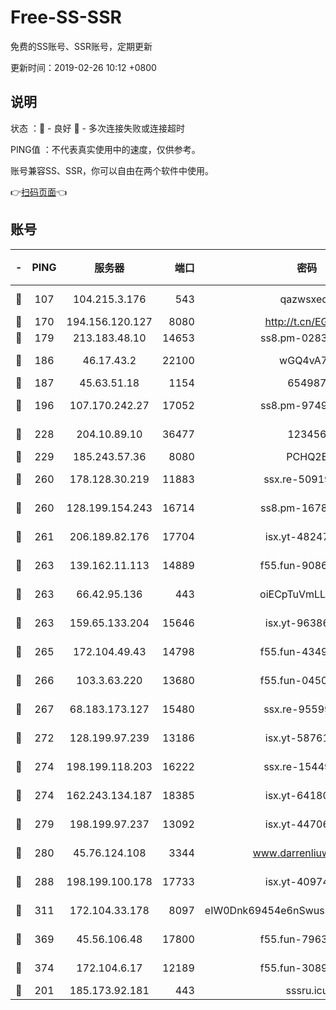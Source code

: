 # Free-SS-SSR

免费的SS账号、SSR账号，定期更新

更新时间：2019-02-26 10:12 +0800

## 说明

状态     ：🙂 - 良好 🙁 - 多次连接失败或连接超时

PING值   ：不代表真实使用中的速度，仅供参考。

账号兼容SS、SSR，你可以自由在两个软件中使用。

👉[扫码页面](https://liesauer.github.io/free-ss-ssr.github.io/)👈

## 账号

|-|PING|服务器|端口|密码|加密方式|区域|
|:----:|:----:|:-----:|-----:|:----:|:----:|:----:|
|🙂|107|104.215.3.176|543|qazwsxedc|aes-256-gcm|JP|
|🙂|170|194.156.120.127|8080|http://t.cn/EGJIyrl|rc4-md5|RU|
|🙂|179|213.183.48.10|14653|ss8.pm-02834105|rc4-md5|RU|
|🙂|186|46.17.43.2|22100|wGQ4vA7D|aes-256-gcm|RU|
|🙂|187|45.63.51.18|1154|654987|chacha20|US|
|🙂|196|107.170.242.27|17052|ss8.pm-97495398|aes-256-cfb|US|
|🙂|228|204.10.89.10|36477|123456|aes-256-cfb|US|
|🙂|229|185.243.57.36|8080|PCHQ2E|rc4-md5|US|
|🙂|260|178.128.30.219|11883|ssx.re-50919809|aes-256-cfb|SG|
|🙂|260|128.199.154.243|16714|ss8.pm-16780170|aes-256-cfb|SG|
|🙂|261|206.189.82.176|17704|isx.yt-48247850|aes-256-cfb|SG|
|🙂|263|139.162.11.113|14889|f55.fun-90867001|aes-256-cfb|SG|
|🙂|263|66.42.95.136|443|oiECpTuVmLLxk4Ts|aes-256-cfb|US|
|🙂|263|159.65.133.204|15646|isx.yt-96386254|aes-256-cfb|SG|
|🙂|265|172.104.49.43|14798|f55.fun-43493243|aes-256-cfb|SG|
|🙂|266|103.3.63.220|13680|f55.fun-04505509|aes-256-cfb|SG|
|🙂|267|68.183.173.127|15480|ssx.re-95599154|aes-256-cfb|US|
|🙂|272|128.199.97.239|13186|isx.yt-58761687|aes-256-cfb|SG|
|🙂|274|198.199.118.203|16222|ssx.re-15449751|aes-256-cfb|US|
|🙂|274|162.243.134.187|18385|isx.yt-64180950|aes-256-cfb|US|
|🙂|279|198.199.97.237|13092|isx.yt-44706124|aes-256-cfb|US|
|🙂|280|45.76.124.108|3344|www.darrenliuwei.com|aes-256-cfb|AU|
|🙂|288|198.199.100.178|17733|isx.yt-40974898|aes-256-cfb|US|
|🙂|311|172.104.33.178|8097|eIW0Dnk69454e6nSwuspv9DmS201tQ0D|aes-256-cfb|SG|
|🙂|369|45.56.106.48|17800|f55.fun-79636491|aes-256-cfb|US|
|🙂|374|172.104.6.17|12189|f55.fun-30895721|aes-256-cfb|US|
|🙁|201|185.173.92.181|443|sssru.icu|rc4-md5|RU|
